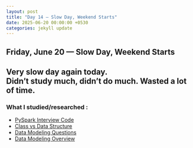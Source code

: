 ```yaml
---
layout: post
title: "Day 14 – Slow Day, Weekend Starts"
date: 2025-06-20 00:00:00 +0530
categories: jekyll update
---
```

## Friday, June 20 — Slow Day, Weekend Starts

Very slow day again today.  
Didn’t study much, didn’t do much.  Wasted a lot of time.
---

### What I studied/researched :

- [PySpark Interview Code](https://chatgpt.com/share/6856ad64-fc7c-800e-8589-bb677b341ca8)
- [Class vs Data Structure](https://chatgpt.com/share/6856ada3-df0c-800e-8901-6f9ee41f2f83)
- [Data Modeling Questions](https://chatgpt.com/share/6856ae16-28b4-800e-aa7c-c59ad37293ae)
- [Data Modeling Overview](https://chatgpt.com/share/6856ae3b-fc68-800e-bed7-7313ca4da2f8)